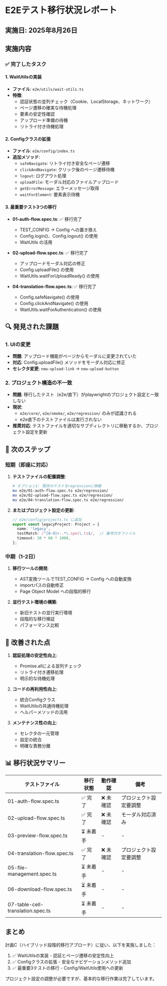 # E2Eテスト移行状況レポート

## 実施日: 2025年8月26日

## 実施内容

### ✅ 完了したタスク

#### 1. WaitUtilsの実装
- **ファイル**: `e2e/utils/wait-utils.ts`
- **特徴**:
  - 認証状態の並列チェック（Cookie、LocalStorage、ネットワーク）
  - ページ遷移の確実な待機処理
  - 要素の安定性確認
  - アップロード準備の待機
  - リトライ付き待機処理

#### 2. Configクラスの拡張
- **ファイル**: `e2e/config/index.ts`
- **追加メソッド**:
  - `safeNavigate`: リトライ付き安全なページ遷移
  - `clickAndNavigate`: クリック後のページ遷移待機
  - `logout`: ログアウト処理
  - `uploadFile`: モーダル対応のファイルアップロード
  - `getErrorMessage`: エラーメッセージ取得
  - `waitForElement`: 要素表示待機

#### 3. 最重要テスト3つの移行
- **01-auth-flow.spec.ts**: ✅ 移行完了
  - TEST_CONFIG → Config への置き換え
  - Config.login()、Config.logout() の使用
  - WaitUtils の活用
  
- **02-upload-flow.spec.ts**: ✅ 移行完了
  - アップロードモーダル対応の修正
  - Config.uploadFile() の使用
  - WaitUtils.waitForUploadReady() の使用
  
- **04-translation-flow.spec.ts**: ✅ 移行完了
  - Config.safeNavigate() の使用
  - Config.clickAndNavigate() の使用
  - WaitUtils.waitForAuthentication() の使用

## 🔍 発見された課題

### 1. UIの変更
- **問題**: アップロード機能がページからモーダルに変更されていた
- **対応**: Config.uploadFile() メソッドをモーダル対応に修正
- **セレクタ変更**: `new-upload-link` → `new-upload-button`

### 2. プロジェクト構造の不一致
- **問題**: 移行したテスト（e2e/直下）がplaywrightのプロジェクト設定と一致しない
- **現状**: 
  - `e2e/core/`, `e2e/smoke/`, `e2e/regression/` のみが認識される
  - e2e直下のテストファイルは実行されない
- **推奨対応**: テストファイルを適切なサブディレクトリに移動するか、プロジェクト設定を更新

## 📝 次のステップ

### 短期（即座に対応）
1. **テストファイルの配置調整**:
   ```bash
   # オプション1: 既存のテストをregressionに移動
   mv e2e/01-auth-flow.spec.ts e2e/regression/
   mv e2e/02-upload-flow.spec.ts e2e/regression/
   mv e2e/04-translation-flow.spec.ts e2e/regression/
   ```

2. **またはプロジェクト設定の更新**:
   ```typescript
   // e2e/config/projects.ts に追加
   export const legacyProject: Project = {
     name: 'legacy',
     testMatch: /^[0-9]+-.*\.spec\.ts$/,  // 番号付きファイル
     timeout: 30 * 60 * 1000,
   };
   ```

### 中期（1-2日）
1. **移行ツールの開発**:
   - AST変換ツールでTEST_CONFIG → Config への自動変換
   - importパスの自動修正
   - Page Object Model への段階的移行

2. **並行テスト環境の構築**:
   - 新旧テストの並行実行環境
   - 段階的な移行検証
   - パフォーマンス比較

## 🚀 改善された点

1. **認証処理の安定性向上**:
   - Promise.allによる並列チェック
   - リトライ付き遷移処理
   - 明示的な待機処理

2. **コードの再利用性向上**:
   - 統合Configクラス
   - WaitUtilsの共通待機処理
   - ヘルパーメソッドの活用

3. **メンテナンス性の向上**:
   - セレクタの一元管理
   - 設定の統合
   - 明確な責務分離

## 📊 移行状況サマリー

| テストファイル | 移行状態 | 動作確認 | 備考 |
|--------------|---------|---------|------|
| 01-auth-flow.spec.ts | ✅ 完了 | ❌ 未確認 | プロジェクト設定要調整 |
| 02-upload-flow.spec.ts | ✅ 完了 | ❌ 未確認 | モーダル対応済み |
| 03-preview-flow.spec.ts | ⏳ 未着手 | - | - |
| 04-translation-flow.spec.ts | ✅ 完了 | ❌ 未確認 | プロジェクト設定要調整 |
| 05-file-management.spec.ts | ⏳ 未着手 | - | - |
| 06-download-flow.spec.ts | ⏳ 未着手 | - | - |
| 07-table-cell-translation.spec.ts | ⏳ 未着手 | - | - |

## まとめ

計画C（ハイブリッド段階的移行アプローチ）に従い、以下を実施しました：

1. ✅ WaitUtilsの実装 - 認証とページ遷移の安定性向上
2. ✅ Configクラスの拡張 - 安全なナビゲーションメソッド追加
3. ✅ 最重要3テストの移行 - Config/WaitUtils使用への更新

プロジェクト設定の調整が必要ですが、基本的な移行作業は完了しています。